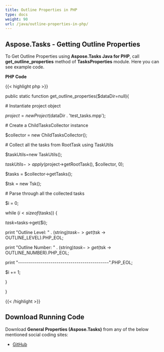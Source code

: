 ```yaml
---
title: Outline Properties in PHP
type: docs
weight: 90
url: /java/outline-properties-in-php/
---
```


## **Aspose.Tasks - Getting Outline Properties**
To Get Outline Properties using **Aspose.Tasks Java for PHP**, call **get_outline_properties** method of **TasksProperties** module. Here you can see example code.

**PHP Code**

{{< highlight php >}}

 public static function get_outline_properties($dataDir=null){

\# Instantiate project object

$project = new Project($dataDir . 'test_tasks.mpp');

\# Create a ChildTasksCollector instance

$collector = new ChildTasksCollector();

\# Collect all the tasks from RootTask using TaskUtils

$taskUtils=new TaskUtils();

$taskUtils->apply($project->getRootTask(), $collector, 0);

$tasks = $collector->getTasks();

$tsk = new Tsk();

\# Parse through all the collected tasks

$i = 0;

while ($i<sizeof($tasks)) {

$task=$tasks->get($i);

print "Outline Level: " . (string)$task->get($tsk -> OUTLINE_LEVEL).PHP_EOL;

print "Outline Number: " . (string)$task->get($tsk -> OUTLINE_NUMBER).PHP_EOL;

print "---------------------------------------------".PHP_EOL;

$i += 1;

}

}

{{< /highlight >}}
## **Download Running Code**
Download **General Properties (Aspose.Tasks)** from any of the below mentioned social coding sites:

- [GitHub](https://github.com/aspose-tasks/Aspose.Tasks-for-Java/blob/master/Plugins/Aspose_Tasks_Java_for_PHP/src/aspose/tasks/WorkingWithTasks/TasksProperties.php)
